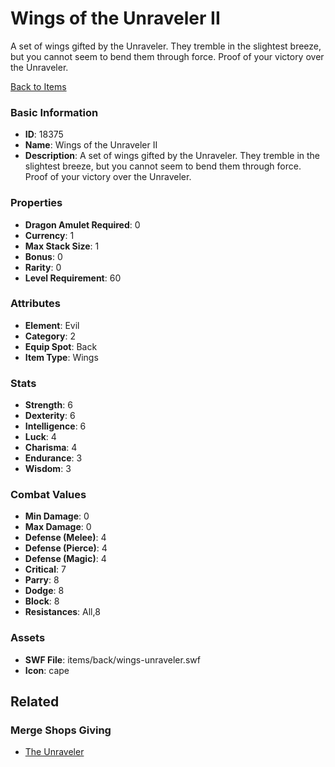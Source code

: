 # Wings of the Unraveler II

A set of wings gifted by the Unraveler. They tremble in the slightest breeze, but you cannot seem to bend them through force. Proof of your victory over the Unraveler.

[Back to Items](../items.md)

### Basic Information

- **ID**: 18375
- **Name**: Wings of the Unraveler II
- **Description**: A set of wings gifted by the Unraveler. They tremble in the slightest breeze, but you cannot seem to bend them through force. Proof of your victory over the Unraveler.

### Properties

- **Dragon Amulet Required**: 0
- **Currency**: 1
- **Max Stack Size**: 1
- **Bonus**: 0
- **Rarity**: 0
- **Level Requirement**: 60

### Attributes

- **Element**: Evil
- **Category**: 2
- **Equip Spot**: Back
- **Item Type**: Wings

### Stats

- **Strength**: 6
- **Dexterity**: 6
- **Intelligence**: 6
- **Luck**: 4
- **Charisma**: 4
- **Endurance**: 3
- **Wisdom**: 3

### Combat Values

- **Min Damage**: 0
- **Max Damage**: 0
- **Defense (Melee)**: 4
- **Defense (Pierce)**: 4
- **Defense (Magic)**: 4
- **Critical**: 7
- **Parry**: 8
- **Dodge**: 8
- **Block**: 8
- **Resistances**: All,8

### Assets

- **SWF File**: items/back/wings-unraveler.swf
- **Icon**: cape

## Related

### Merge Shops Giving

- [The Unraveler](../merge-shops/295-the-unraveler.md)

